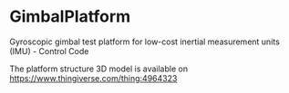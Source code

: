 # GimbalPlatform
Gyroscopic gimbal test platform for low-cost inertial measurement units (IMU) - Control Code

The platform structure 3D model is available on https://www.thingiverse.com/thing:4964323


